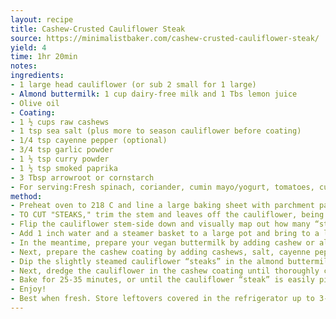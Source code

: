 ```yaml
---
layout: recipe
title: Cashew-Crusted Cauliflower Steak
source: https://minimalistbaker.com/cashew-crusted-cauliflower-steak/
yield: 4
time: 1hr 20min
notes: 
ingredients:
- 1 large head cauliflower (or sub 2 small for 1 large) 
- Almond buttermilk: 1 cup dairy-free milk and 1 Tbs lemon juice
- Olive oil
- Coating:
- 1 ½ cups raw cashews 
- 1 tsp sea salt (plus more to season cauliflower before coating)
- 1/4 tsp cayenne pepper (optional)
- 3/4 tsp garlic powder
- 1 ½ tsp curry powder
- 1 ½ tsp smoked paprika
- 3 Tbsp arrowroot or cornstarch
- For serving:Fresh spinach, coriander, cumin mayo/yogurt, tomatoes, cucumber
method:
- Preheat oven to 218 C and line a large baking sheet with parchment paper. If you have a cooling rack that is oven safe, you can place that over the parchment paper to help the cauliflower crisp up even more. However, we tested it with and without and both work. 
- TO CUT "STEAKS," trim the stem and leaves off the cauliflower, being careful not to remove the center of the stem as it’s what holds the “steaks” together.
- Flip the cauliflower stem-side down and visually map out how many “steaks” you hope to get. With a large head of cauliflower, I aim for 3 large “steaks,” and know there'll be enough remaining pieces to constitute another “steak.” It can be helpful to look at the underside of the cauliflower to see which way the stalks are running to inform which way you’ll slice (cut with the stalks instead of against them). But it’s very common for the end pieces to crumble, so just do your best to get 3 even “steaks” and slice any remaining bits into flat pieces. The little pieces are just as (if not more) delicious.
- Add 1 inch water and a steamer basket to a large pot and bring to a low boil over medium-high heat. Once simmering, add cauliflower “steaks,” cover, and steam for 4-5 minutes to partially cook. This will soften the “steaks” to speed baking time and ensure the inside is tender when the exterior is crispy and brown. Once slightly softened, remove and set aside on a separate dish.
- In the meantime, prepare your vegan buttermilk by adding cashew or almond milk to a shallow dish (shallow and wide enough to dip the cauliflower in) and add lemon juice. Stir and set aside.
- Next, prepare the cashew coating by adding cashews, salt, cayenne pepper (optional), garlic powder, curry powder, paprika, and arrowroot starch or cornstarch to a food processor. Mix until a semi-fine meal is achieved. A little texture is okay, but you want it pretty fine so it can coat the cauliflower. Transfer coating to a shallow dish (again, shallow and wide enough to dip the cauliflower in) and set aside.
- Dip the slightly steamed cauliflower “steaks” in the almond buttermilk, ensuring both sides are adequately coated. Then set back on platter (where excess will drip off) and season both sides with a pinch of salt.
- Next, dredge the cauliflower in the cashew coating until thoroughly coated, using a spoon or your hands to add more coating to any bare spots. Then transfer cauliflower “steaks” to your prepared baking sheet (with or without a cooling rack). Lastly, drizzle with a little avocado oil to help them crisp up (can use spray olive oil).
- Bake for 25-35 minutes, or until the cauliflower “steak” is easily pierced with a knife and the exterior appears golden brown and crispy. Remove from oven to cool slightly.
- Enjoy!
- Best when fresh. Store leftovers covered in the refrigerator up to 3-4 days. Reheat in a 350 degree F (176 C) oven until hot for best results. Not freezer friendly.
---
```

